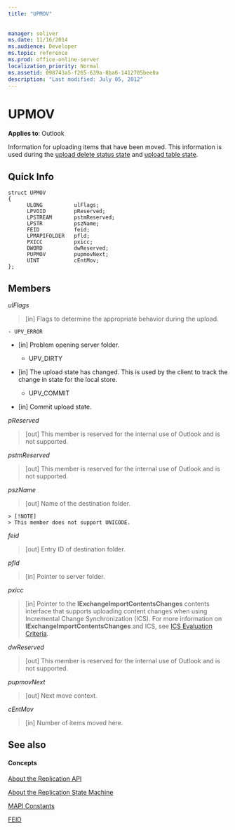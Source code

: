 ```yaml
---
title: "UPMOV"
 
 
manager: soliver
ms.date: 11/16/2014
ms.audience: Developer
ms.topic: reference
ms.prod: office-online-server
localization_priority: Normal
ms.assetid: 098743a5-f265-639a-8ba6-1412705bee0a
description: "Last modified: July 05, 2012"
---
```


# UPMOV

  
  
**Applies to**: Outlook 
  
Information for uploading items that have been moved. This information is used during the [upload delete status state](upload-delete-status-state.md) and [upload table state](upload-table-state.md).
  
## Quick Info

```
struct UPMOV 
{ 
      ULONG          ulFlags; 
      LPVOID         pReserved; 
      LPSTREAM       pstmReserved; 
      LPSTR          pszName; 
      FEID           feid; 
      LPMAPIFOLDER   pfld; 
      PXICC          pxicc; 
      DWORD          dwReserved; 
      PUPMOV         pupmovNext; 
      UINT           cEntMov; 
};
```

## Members

 _ulFlags_
  
> [in] Flags to determine the appropriate behavior during the upload.
    
    - UPV_ERROR
    
  - [in] Problem opening server folder.
    
    - UPV_DIRTY
    
  - [in] The upload state has changed. This is used by the client to track the change in state for the local store.
    
    - UPV_COMMIT
    
  - [in] Commit upload state.
    
 _pReserved_
  
>  [out] This member is reserved for the internal use of Outlook and is not supported. 
    
 _pstmReserved_
  
>  [out] This member is reserved for the internal use of Outlook and is not supported. 
    
 _pszName_
  
>  [out] Name of the destination folder. 
    
    > [!NOTE]
    > This member does not support UNICODE. 
  
 _feid_
  
>  [out] Entry ID of destination folder. 
    
 _pfld_
  
>  [in] Pointer to server folder. 
    
 _pxicc_
  
>  [in] Pointer to the **IExchangeImportContentsChanges** contents interface that supports uploading content changes when using Incremental Change Synchronization (ICS). For more information on **IExchangeImportContentsChanges** and ICS, see [ICS Evaluation Criteria](http://msdn.microsoft.com/en-us/library/aa579252%28EXCHG.80%29.aspx).
    
 _dwReserved_
  
>  [out] This member is reserved for the internal use of Outlook and is not supported. 
    
 _pupmovNext_
  
>  [out] Next move context. 
    
 _cEntMov_
  
>  [in] Number of items moved here. 
    
## See also

#### Concepts

[About the Replication API](about-the-replication-api.md)
  
[About the Replication State Machine](about-the-replication-state-machine.md)
  
[MAPI Constants](mapi-constants.md)
  
[FEID](feid.md)

